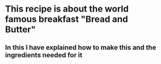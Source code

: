 # This recipe is about the world famous breakfast "Bread and Butter"
## In this I have explained how to make this and the ingredients needed for it